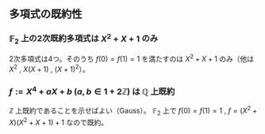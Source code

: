 ## 多項式の既約性
### $\mathbb{F}_2$ 上の2次既約多項式は $X^2+X+1$ のみ
2次多項式は4つ。そのうち $f(0)=f(1)=1$ を満たすのは $X^2+X+1$ のみ（他は $X^2$ , $X(X+1)$ , $(X+1)^2$）。
### $f:=X^4+aX+b$ $(a,b\in 1+2\mathbb{Z})$ は $\mathbb{Q}$ 上既約
$\mathbb{Z}$ 上既約であることを示せばよい（Gauss）。
$\mathbb{F}_2$ 上で $f(0)=f(1)=1$ , $f=(X^2+X)(X^2+X+1)+1$ なので既約。
